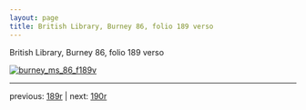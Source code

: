```yaml
---
layout: page
title: British Library, Burney 86, folio 189 verso
---
```


British Library, Burney 86, folio 189 verso

[![burney_ms_86_f189v](http://www.homermultitext.org/iipsrv?IIIF=/project/homer/pyramidal/deepzoom/bl/burney86imgs/v1/burney_ms_86_f189v.tif/full/800,/0/default.jpg)](http://www.homermultitext.org/ict2/?urn=urn:cite2:bl:burney86imgs.v1:burney_ms_86_f189v) 

---

previous:  [189r](../189r/) | next: [190r](../190r/)